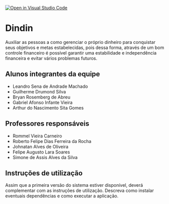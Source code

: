 [![Open in Visual Studio Code](https://classroom.github.com/assets/open-in-vscode-c66648af7eb3fe8bc4f294546bfd86ef473780cde1dea487d3c4ff354943c9ae.svg)](https://classroom.github.com/online_ide?assignment_repo_id=7699279&assignment_repo_type=AssignmentRepo)
# Dindin

Auxiliar as pessoas a como gerenciar o próprio dinheiro para conquistar seus objetivos e metas estabelecidas, pois dessa forma, através de um bom controle financeiro é possível garantir uma estabilidade e independência financeira e evitar vários problemas futuros. 

## Alunos integrantes da equipe

* Leandro Sena de Andrade Machado
* Guilherme Drumond Silva
* Bryan Rosemberg de Abreu
* Gabriel Afonso Infante Vieira
* Arthur do Nascimento Sita Gomes


## Professores responsáveis

* Rommel Vieira Carneiro
* Roberto Felipe Dias Ferreira da Rocha
* Johnatan Alves de Oliveira
* Felipe Augusto Lara Soares
* Simone de Assis Alves da Silva

## Instruções de utilização

Assim que a primeira versão do sistema estiver disponível, deverá complementar com as instruções de utilização. Descreva como instalar eventuais dependências e como executar a aplicação.

